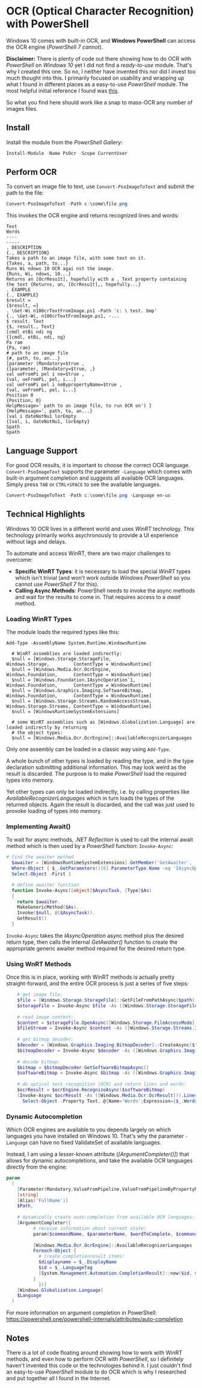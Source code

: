 # OCR (Optical Character Recognition) with PowerShell

Windows 10 comes with built-in OCR, and **Windows PowerShell** can access the OCR engine (*PowerShell 7 cannot*).

**Disclaimer:** There is plenty of code out there showing how to do OCR with *PowerShell* on *Windows 10* yet I did not find a *ready-to-use* module. That's why I created this one. So no, I neither have invented this nor did I invest too much thought into this. I primarily focused on usability and wrapping up what I found in different places as a easy-to-use *PowerShell* module. The most helpful initial reference I found was [this](https://github.com/HumanEquivalentUnit/PowerShell-Misc/blob/master/Get-Win10OcrTextFromImage.ps1).

So what you find here should work like a snap to mass-OCR any number of images files. 

## Install

Install the module from the *PowerShell Gallery*:

```powershell
Install-Module -Name PsOcr -Scope CurrentUser
```

## Perform OCR

To convert an image file to text, use `Convert-PsoImageToText` and submit the path to the file:

```powershell
Convert-PsoImageToText -Path c:\some\file.png
```

This invokes the OCR engine and returns recognized lines and words:

```
Text                                                                         Words
----                                                                         -----
. DESCRIPTION                                                                {., DESCRIPTION}
Takes a path to an image file, with some text on it.                         {Takes, a, path, to...}
Runs Wi ndows 10 OCR agai nst the image.                                     {Runs, Wi, ndows, 10...}
Returns an [OcrResu1t], hopefully with a . Text property containing the text {Returns, an, [OcrResu1t],, hopefully...}
. EXAMPLE                                                                    {., EXAMPLE}
$result =                                                                    {$result, =}
. \Get-Wi n100crTextFromImage.ps1 -Path 'c: \ test. bmp'                     {., \Get-Wi, n100crTextFromImage.ps1, -...
$ result. Text                                                               {$, result., Text}
[cmdl etBi ndi ng                                                            {[cmdl, etBi, ndi, ng}
Pa ram                                                                       {Pa, ram}
# path to an image file                                                      {#, path, to, an...}
[parameter (Mandatory=$true ,                                                {[parameter, (Mandatory=$true, ,}
val ueFromPi pel i ne=$true ,                                                {val, ueFromPi, pel, i...}
val ueFromPi pel i neBypropertyName=$true ,                                  {val, ueFromPi, pel, i...}
Position 0                                                                   {Position, 0}
HelpMessage=' path to an image file, to run OCR on') ]                       {HelpMessage=', path, to, an...}
[val i dateNotNu1 lorEmpty                                                   {[val, i, dateNotNu1, lorEmpty}
Spath                                                                        Spath
```

## Language Support

For good OCR results, it is important to choose the correct OCR language. `Convert-PsoImageText` supports the parameter `-Language` which comes with built-in argument completion and suggests all available OCR languages. Simply press `TAB` or `CTRL+SPACE` to see the available languages.

```powershell
Convert-PsoImageToText -Path c:\some\file.png -Language en-us
```


## Technical Highlights

Windows 10 OCR lives in a different world and uses *WinRT* technology. This technology primarily works asychronously to provide a UI experience without lags and delays.

To automate and access WinRT, there are two major challenges to overcome:

- **Specific WinRT Types**: it is necessary to load the special *WinRT* types which isn't trivial (and won't work outside *Windows PowerShell* so you cannot use *PowerShell 7* for this).
- **Calling Async Methods**: PowerShell needs to invoke the async methods and wait for the results to come in. That requires access to a *await* method.

### Loading WinRT Types

The module loads the required types like this:

```
Add-Type -AssemblyName System.Runtime.WindowsRuntime
    
  # WinRT assemblies are loaded indirectly:
  $null = [Windows.Storage.StorageFile,                Windows.Storage,         ContentType = WindowsRuntime]
  $null = [Windows.Media.Ocr.OcrEngine,                Windows.Foundation,      ContentType = WindowsRuntime]
  $null = [Windows.Foundation.IAsyncOperation`1,       Windows.Foundation,      ContentType = WindowsRuntime]
  $null = [Windows.Graphics.Imaging.SoftwareBitmap,    Windows.Foundation,      ContentType = WindowsRuntime]
  $null = [Windows.Storage.Streams.RandomAccessStream, Windows.Storage.Streams, ContentType = WindowsRuntime]
  $null = [WindowsRuntimeSystemExtensions]
    
  # some WinRT assemblies such as [Windows.Globalization.Language] are loaded indirectly by returning
  # the object types:
  $null = [Windows.Media.Ocr.OcrEngine]::AvailableRecognizerLanguages
```

Only one assembly can be loaded in a classic way using `Add-Type`.

A whole bunch of other types is loaded by reading the type, and in the type declaration submitting additional information. This may look weird as the result is discarded. The purpose is to make *PowerShell* load the required types into memory.

Yet other types can only be loaded indirectly, i.e. by calling properties like *AvailableRecognizerLanguages*  which in turn loads the types of the returned objects. Again the result is discarded, and the call was just used to provoke loading of types into memory.

### Implementing Await()

To wait for async methods, *.NET Reflection* is used to call the internal await method which is then used by a *PowerShell* function: `Invoke-Async`:

```powershell
# find the awaiter method
  $awaiter = [WindowsRuntimeSystemExtensions].GetMember('GetAwaiter', 'Method',  'Public,Static') |
  Where-Object { $_.GetParameters()[0].ParameterType.Name -eq 'IAsyncOperation`1' } |
  Select-Object -First 1

  # define awaiter function
  function Invoke-Async([object]$AsyncTask, [Type]$As)
  {
    return $awaiter.
    MakeGenericMethod($As).
    Invoke($null, @($AsyncTask)).
    GetResult()
  }
```

`Invoke-Async` takes the *IAsyncOperation* async method plus the desired return type, then calls the internal *GetAwaiter()* function to create the appropriate generic awaiter method required for the desired return type.

### Using WnRT Methods

Once this is in place, working with WinRT methods is actually pretty straight-forward, and the entire OCR process is just a series of five steps:

```powershell
    # get image file:
    $file = [Windows.Storage.StorageFile]::GetFileFromPathAsync($path)
    $storageFile = Invoke-Async $file -As ([Windows.Storage.StorageFile])
  
    # read image content:
    $content = $storageFile.OpenAsync([Windows.Storage.FileAccessMode]::Read)
    $fileStream = Invoke-Async $content -As ([Windows.Storage.Streams.IRandomAccessStream])
  
    # get bitmap decoder:
    $decoder = [Windows.Graphics.Imaging.BitmapDecoder]::CreateAsync($fileStream)
    $bitmapDecoder = Invoke-Async $decoder -As ([Windows.Graphics.Imaging.BitmapDecoder])
  
    # decode bitmap:
    $bitmap = $bitmapDecoder.GetSoftwareBitmapAsync()
    $softwareBitmap = Invoke-Async $bitmap -As ([Windows.Graphics.Imaging.SoftwareBitmap])
  
    # do optical text recognition (OCR) and return lines and words:
    $ocrResult = $ocrEngine.RecognizeAsync($softwareBitmap)
    (Invoke-Async $ocrResult -As ([Windows.Media.Ocr.OcrResult])).Lines | 
      Select-Object -Property Text, @{Name='Words';Expression={$_.Words.Text}}
```

### Dynamic Autocompletion

Which OCR engines are available to you depends largely on which languages you have installed on Windows 10. That's why the parameter `-Language` can have no fixed ValidateSet of available languages.

Instead, I am using a lesser-known attribute (*[ArgumentCompleter()]*) that allows for dynamic autocompletions, and take the available OCR languages directly from the engine:

```powershell
param
  (
    [Parameter(Mandatory,ValueFromPipeline,ValueFromPipelineByPropertyName)]
    [string]
    [Alias('FullName')]
    $Path,
    
    # dynamically create auto-completion from available OCR languages:
    [ArgumentCompleter({
          # receive information about current state:
          param($commandName, $parameterName, $wordToComplete, $commandAst, $fakeBoundParameters)
    
          [Windows.Media.Ocr.OcrEngine]::AvailableRecognizerLanguages |
          Foreach-Object { 
            # create completionresult items:
            $displayname = $_.DisplayName
            $id = $_.LanguageTag
            [System.Management.Automation.CompletionResult]::new($id, $displayname, "ParameterValue", "$displayName`r`n$id")
          }
            })]
    [Windows.Globalization.Language]
    $Language
  )
```

For more information on argument completion in PowerShell: https://powershell.one/powershell-internals/attributes/auto-completion
## Notes

There is a lot of code floating around showing how to work with WinRT methods, and even how to perform OCR with *PowerShell*, so I definitely haven't invented this code or the technologies behind it. I just couldn't find an easy-to-use *PowerShell* module to do OCR which is why I researched and put together all I found in the Internet.
